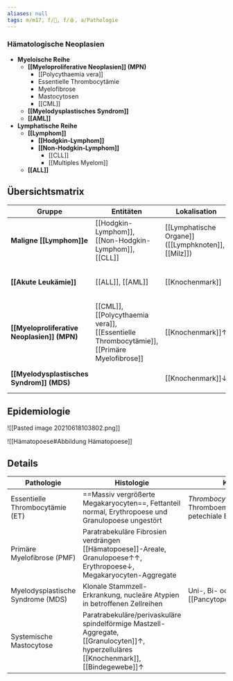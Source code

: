 ```yaml
---
aliases: null
tags: m/m17, f/🦀, f/🩸, a/Pathologie
---
```

### Hämatologische Neoplasien 
- **Myeloische Reihe**
	- **[[Myeloproliferative Neoplasien]] (MPN)**
		- [[Polycythaemia vera]]
		- Essentielle Thrombocytämie
		- Myelofibrose
		- Mastocytosen
		- [[CML]]
	- **[[Myelodysplastisches Syndrom]]**
	- **[[AML]]**
- **Lymphatische Reihe**
	- **[[Lymphom]]**
		- **[[Hodgkin-Lymphom]]**
		- **[[Non-Hodgkin-Lymphom]]**
			- [[CLL]]
			- [[Multiples Myelom]]
	- **[[ALL]]**




## Übersichtsmatrix
Gruppe|Entitäten|Lokalisation|Reihe|Pathophysiologie|Symptome
-|-|-|-|-|-
**Maligne [[Lymphom]]e**|[[Hodgkin-Lymphom]], [[Non-Hodgkin-Lymphom]], [[CLL]]|[[Lymphatische Organe]] ([[Lymphknoten]], [[Milz]])|L|Neoplasie reifer [[Lymphocyten]]|[[B-Symptomatik]], [[Lymphadenopathie]]
**[[Akute Leukämie]]**|[[ALL]], [[AML]]|[[Knochenmark]]|L/M|Neoplasie von Vorläufer-Blasten|*Verdrängung*<br>[[Erythropoese]]→[[Anämie]]<br>[[Thrombopoese]]→[[Blutungsneigung]]<br>[[Leukopoese]]→Infektneigung
**[[Myeloproliferative Neoplasien]] (MPN)**|[[CML]], [[Polycythaemia vera]], [[Essentielle Thrombocytämie]], [[Primäre Myelofibrose]]|[[Knochenmark]]↑|M|Überproduktion (Qualität anfangs normal)|*Erhöhung*<br>[[Erythrocyten]]→Plethora<br>[[Thrombocyten]]→[[Thrombose]]<br>[[Granulocyten]]→[[Thrombose]]
**[[Myelodysplastisches Syndrom]] (MDS)**||[[Knochenmark]]↓|M|Dysfunktion (Quantität/Qualität↓ im [[Blut]])|*Verminderung*<br>[[Erythrocyten]]→[[Anämie]]<br>selten Bi-/[[Pancytopenie]]




## Epidemiologie
![[Pasted image 20210618103802.png]]

![[Hämatopoese#Abbildung Hämatopoese]]

## Details

Pathologie|Histologie|Klinik
-|-|-
Essentielle Thrombocytämie (ET)|==Massiv vergrößerte Megakaryocyten==, Fettanteil normal, Erythropoese und Granulopoese ungestört|*Thrombocytendysfunktion*: Thromboembolien und petechiale Blutungen
Primäre Myelofibrose (PMF)|Paratrabekuläre Fibrosien verdrängen [[Hämatopoese]]-Areale, Granulopoese↑↑, Erythropoese↓, Megakaryocyten-Aggregate|
Myelodysplastische Syndrome (MDS)|Klonale Stammzell-Erkrankung, nucleäre Atypien in betroffenen Zellreihen|Uni-, Bi- oder [[Pancytopenie]]
Systemische Mastocytose|Paratrabekuläre/perivaskuläre spindelförmige Mastzell-Aggregate, [[Granulocyten]]↑, hyperzelluläres [[Knochenmark]], [[Bindegewebe]]↑|